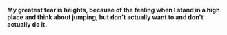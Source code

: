

 **My greatest fear is heights, because of the feeling when I stand in a high place and think about jumping, but don't actually want to and don't actually do it.**
